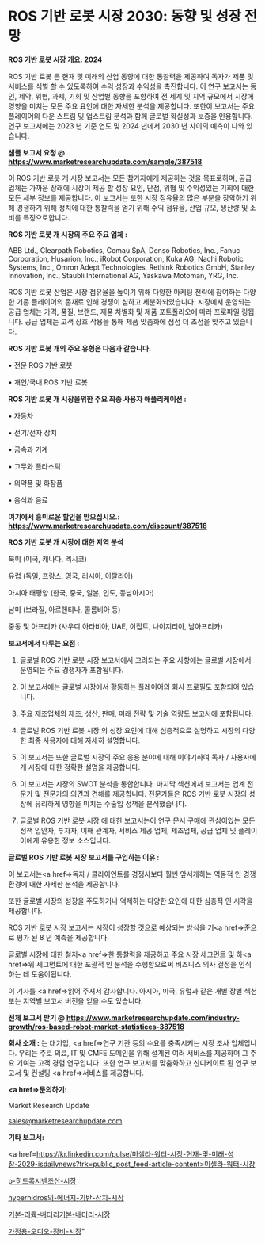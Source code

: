 # ROS 기반 로봇 시장 2030: 동향 및 성장 전망

<strong>ROS 기반 로봇 시장 개요: 2024</strong>

ROS 기반 로봇 은 현재 및 미래의 산업 동향에 대한 통찰력을 제공하여 독자가 제품 및 서비스를 식별 할 수 있도록하여 수익 성장과 수익성을 촉진합니다. 이 연구 보고서는 동인, 제약, 위협, 과제, 기회 및 산업별 동향을 포함하여 전 세계 및 지역 규모에서 시장에 영향을 미치는 모든 주요 요인에 대한 자세한 분석을 제공합니다. 또한이 보고서는 주요 플레이어의 다운 스트림 및 업스트림 분석과 함께 글로벌 확실성과 보증을 인용합니다. 연구 보고서에는 2023 년 기준 연도 및 2024 년에서 2030 년 사이의 예측이 나와 있습니다.



<strong>샘플 보고서 요청 @ <a href=https://www.marketresearchupdate.com/sample/387518>https://www.marketresearchupdate.com/sample/387518</a></strong>

이 ROS 기반 로봇 개 시장 보고서는 모든 참가자에게 제공하는 것을 목표로하며, 공급 업체는 가까운 장래에 시장이 제공 할 성장 요인, 단점, 위협 및 수익성있는 기회에 대한 모든 세부 정보를 제공합니다. 이 보고서는 또한 시장 점유율의 많은 부분을 장악하기 위해 경쟁하기 위해 정치에 대한 통찰력을 얻기 위해 수익 점유율, 산업 규모, 생산량 및 소비를 특징으로합니다.



<strong>ROS 기반 로봇 개 시장의 주요 주요 업체 :</strong>

ABB Ltd., Clearpath Robotics, Comau SpA, Denso Robotics, Inc., Fanuc Corporation, Husarion, Inc., iRobot Corporation, Kuka AG, Nachi Robotic Systems, Inc., Omron Adept Technologies, Rethink Robotics GmbH, Stanley Innovation, Inc., Staubli International AG, Yaskawa Motoman, YRG, Inc.

ROS 기반 로봇 산업은 시장 점유율을 높이기 위해 다양한 마케팅 전략에 참여하는 다양한 기존 플레이어의 존재로 인해 경쟁이 심하고 세분화되었습니다. 시장에서 운영되는 공급 업체는 가격, 품질, 브랜드, 제품 차별화 및 제품 포트폴리오에 따라 프로파일 링됩니다. 공급 업체는 고객 상호 작용을 통해 제품 맞춤화에 점점 더 초점을 맞추고 있습니다.



<strong>ROS 기반 로봇 개의 주요 유형은 다음과 같습니다.</strong>

• 전문 ROS 기반 로봇

• 개인/국내 ROS 기반 로봇



<strong>ROS 기반 로봇 개 시장을위한 주요 최종 사용자 애플리케이션 :</strong>

• 자동차

• 전기/전자 장치

• 금속과 기계

• 고무와 플라스틱

• 의약품 및 화장품

• 음식과 음료



<strong>여기에서 흥미로운 할인을 받으십시오.: <a href=https://www.marketresearchupdate.com/discount/387518>https://www.marketresearchupdate.com/discount/387518</a></strong>



<strong>ROS 기반 로봇 개 시장에 대한 지역 분석</strong>

북미 (미국, 캐나다, 멕시코)

유럽 (독일, 프랑스, 영국, 러시아, 이탈리아)

아시아 태평양 (한국, 중국, 일본, 인도, 동남아시아)

남미 (브라질, 아르헨티나, 콜롬비아 등)

중동 및 아프리카 (사우디 아라비아, UAE, 이집트, 나이지리아, 남아프리카)



<strong>보고서에서 다루는 요점 :</strong>

1. 글로벌 ROS 기반 로봇 시장 보고서에서 고려되는 주요 사항에는 글로벌 시장에서 운영되는 주요 경쟁자가 포함됩니다.

2. 이 보고서에는 글로벌 시장에서 활동하는 플레이어의 회사 프로필도 포함되어 있습니다.

3. 주요 제조업체의 제조, 생산, 판매, 미래 전략 및 기술 역량도 보고서에 포함됩니다.

4. 글로벌 ROS 기반 로봇 시장 의 성장 요인에 대해 심층적으로 설명하고 시장의 다양한 최종 사용자에 대해 자세히 설명합니다.

5. 이 보고서는 또한 글로벌 시장의 주요 응용 분야에 대해 이야기하여 독자 / 사용자에게 시장에 대한 정확한 설명을 제공합니다.

6. 이 보고서는 시장의 SWOT 분석을 통합합니다. 마지막 섹션에서 보고서는 업계 전문가 및 전문가의 의견과 견해를 제공합니다. 전문가들은 ROS 기반 로봇 시장의 성장에 유리하게 영향을 미치는 수출입 정책을 분석했습니다.

7. 글로벌 ROS 기반 로봇 시장 에 대한 보고서는이 연구 문서 구매에 관심이있는 모든 정책 입안자, 투자자, 이해 관계자, 서비스 제공 업체, 제조업체, 공급 업체 및 플레이어에게 유용한 정보 소스입니다.



<strong>글로벌 ROS 기반 로봇 시장 보고서를 구입하는 이유 :</strong>

이 보고서는<a href=>독자 / 클</a>라이언트를 경쟁사보다 훨씬 앞서게하는 역동적 인 경쟁 환경에 대한 자세한 분석을 제공합니다.

또한 글로벌 시장의 성장을 주도하거나 억제하는 다양한 요인에 대한 심층적 인 시각을 제공합니다.

ROS 기반 로봇 시장 보고서는 시장이 성장할 것으로 예상되는 방식을 기<a href=>준으로</a> 평가 된 8 년 예측을 제공합니다.

글로벌 시장에 대한 철저<a href=>한 통찰력</a>을 제공하고 주요 시장 세그먼트 및 하<a href=>위 세그</a>먼트에 대한 포괄적 인 분석을 수행함으로써 비즈니스 의사 결정을 인식하는 데 도움이됩니다.

이 기사를 <a href=>읽어 주</a>셔서 감사합니다. 아시아, 미국, 유럽과 같은 개별 장별 섹션 또는 지역별 보고서 버전을 얻을 수도 있습니다.



<strong>전체 보고서 받기 @ <a href=https://www.marketresearchupdate.com/industry-growth/ros-based-robot-market-statistices-387518>https://www.marketresearchupdate.com/industry-growth/ros-based-robot-market-statistices-387518</a></strong>



<strong>회사 소개 :</strong>
는 대기업, <a href=>연구 기</a>관 등의 수요를 충족시키는 시장 조사 업체입니다. 우리는 주로 의료, IT 및 CMFE 도메인을 위해 설계된 여러 서비스를 제공하며 그 주요 기여는 고객 경험 연구입니다. 또한 연구 보고서를 맞춤화하고 신디케이트 된 연구 보고서 및 컨설팅 <a href=>서비</a>스를 제공합니다.



<strong><a href=>문의하기:</a></strong>

Market Research Update

sales@marketresearchupdate.com



<strong>기타 보고서:</strong>

<a href=https://kr.linkedin.com/pulse/미셀라-워터-시장-현재-및-미래-성장-2029-isdailynews?trk=public_post_feed-article-content>미셀라-워터-시장</a>

<a href=https://www.linkedin.com/pulse/p-히드록시벤조산-시장-경쟁-분석-및-성장-잠재력-2029-survey-spotlight-pro-24-analysis/>p-히드록시벤조산-시장</a>

<a href=https://www.linkedin.com/pulse/hyperhidros의-에너지-기반-장치-시장-진입-전략-및-위험-uuywc/>hyperhidros의-에너지-기반-장치-시장</a>

<a href=https://www.linkedin.com/pulse/기본-리튬-배터리기본-배터리-시장-규모-및-성장-2023-analytics-avenue-adventures-24-ana-eouuf/>기본-리튬-배터리기본-배터리-시장</a>

<a href=https://www.linkedin.com/pulse/가정용-오디오-장비-시장-세분화-연구-및-목표-고객2030년-phvqc/>가정용-오디오-장비-시장</a>"

